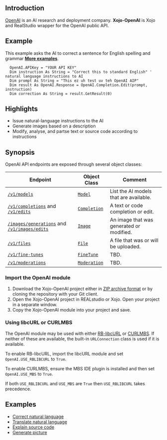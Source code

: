 ## Introduction
[OpenAI](https://openai.com/) is an AI research and deployment company. **Xojo-OpenAI** is Xojo and RealStudio wrapper for the OpenAI public API.

## Example
This example asks the AI to correct a sentence for English spelling and grammar [**More examples**](https://github.com/charonn0/RB-libcURL/wiki#examples).
```realbasic
  OpenAI.APIKey = "YOUR API KEY"
  Dim instruction As String = "Correct this to standard English" ' natural language instructions to AI
  Dim prompt As String = "This ez uh test uv teh OpenAI AIP"
  Dim result As OpenAI.Response = OpenAI.Completion.Edit(prompt, instruction)
  Dim correction As String = result.GetResult(0)
```

## Highlights
* Issue natural-language instructions to the AI
* Generate images based on a description
* Modify, analyse, and partse text or source code according to instructions

## Synopsis

OpenAI API endpoints are exposed through several object classes:

|Endpoint|Object Class|Comment|
|-----------|------------|-------|
|[`/v1/models`](https://beta.openai.com/docs/api-reference/models)|[`Model`](https://github.com/charonn0/Xojo-OpenAI/wiki/OpenAI.Model)|List the AI models that are available.| 
|[`/v1/completions`](https://beta.openai.com/docs/api-reference/completions) and [`/v1/edits`](https://beta.openai.com/docs/api-reference/edits)|[`Completion`](https://github.com/charonn0/Xojo-OpenAI/wiki/OpenAI.Completion)|A text or code completion or edit.| 
|[`/images/generations`](https://beta.openai.com/docs/api-reference/images/create) and [`/v1/images/edits`](https://beta.openai.com/docs/api-reference/images/create-edit)|[`Image`](https://github.com/charonn0/Xojo-OpenAI/wiki/OpenAI.Image)|An image that was generated or modified.| 
|[`/v1/files`](https://beta.openai.com/docs/api-reference/files)|[`File`](https://github.com/charonn0/Xojo-OpenAI/wiki/OpenAI.Image)|A file that was or will be uploaded.| 
|[`/v1/fine-tunes`](https://beta.openai.com/docs/api-reference/fine-tunes)|[`FineTune`](https://github.com/charonn0/Xojo-OpenAI/wiki/OpenAI.FineTune)|TBD.| 
|[`/v1/moderations`](https://beta.openai.com/docs/api-reference/moderations)|[`Moderation`](https://github.com/charonn0/Xojo-OpenAI/wiki/OpenAI.Moderation)|TBD.| 

### Import the OpenAI module
1. Download the Xojo-OpenAI project either in [ZIP archive format](https://github.com/charonn0/Xojo-OpenAI/archive/master.zip) or by cloning the repository with your Git client.
2. Open the Xojo-OpenAI project in REALstudio or Xojo. Open your project in a separate window.
3. Copy the Xojo-OpenAI module into your project and save.

### Using libcURL or CURLMBS 
The OpenAI module may be used with either [RB-libcURL](https://github.com/charonn0/RB-libcURL) or [CURLMBS](https://www.monkeybreadsoftware.net/class-curlmbs.shtml). If neither of these are available, the built-in `URLConnection` class is used if it is available.

To enable RB-libcURL, import the libcURL module and set `OpenAI.USE_RBLIBCURL` to `True`.

To enable CURLMBS, ensure the MBS IDE plugin is installed and then set `OpenAI.USE_MBS` to `True`.

If both `USE_RBLIBCURL` and `USE_MBS` are `True` then `USE_RBLIBCURL` takes precedence.

## Examples
* [Correct natural language](https://github.com/charonn0/Xojo-OpenAI/wiki/Examples/translate-text)
* [Translate natural language](https://github.com/charonn0/Xojo-OpenAI/wiki/Examples/translate-text)
* [Explain source code](https://github.com/charonn0/Xojo-OpenAI/wiki/Examples/explain-source-code)
* [Generate picture](https://github.com/charonn0/Xojo-OpenAI/wiki/Examples/generate-picture)
